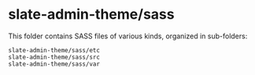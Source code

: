 # slate-admin-theme/sass

This folder contains SASS files of various kinds, organized in sub-folders:

    slate-admin-theme/sass/etc
    slate-admin-theme/sass/src
    slate-admin-theme/sass/var
